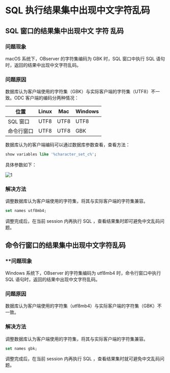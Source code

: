 SQL 执行结果集中出现中文字符乱码 
=======================================

**SQL 窗口的结果集中出现中文** 字符 **乱码**
----------------------------------------------

### **问题现象**

macOS 系统下，OBserver 的字符集编码为 GBK 时，SQL 窗口中执行 SQL 语句时，返回的结果中出现中文字符乱码。

### **问题原因** 

数据库认为客户端使用的字符集（GBK）与实际客户端的字符集（UTF8）不一致。ODC 客户端的编码分两种情况：

| 位置     | Linux | Mac  | Windows |
|--------|-------|------|---------|
| SQL 窗口 | UTF8  | UTF8 | UTF8    |
| 命令行窗口  | UTF8  | UTF8 | GBK     |

数据库认为的客户端编码可以通过数据库参数查看，查看方法：

```sql
show variables like '%character_set_c%';
```

具体参数如下：

![1](https://obbusiness-private.oss-cn-shanghai.aliyuncs.com/doc/img/odc/KB/3.common-troubleshooting/3.sql-execution/7.chinese-character-garbled-error/1.png)

### **解决方法**

调整数据库认为客户端使用的字符集，将其与实际客户端的字符集兼容。

```sql
set names utf8mb4;
```

调整完成后，在当前 session 内再执行 SQL ，查看结果集时即可避免中文乱码问题。

**命令行窗口的结果集中出现中文字符乱码** 
---------------------------------------------

### **问题现象

Windows 系统下，OBserver 的字符集编码为 utf8mb4 时，命令行窗口中执行 SQL 语句时，返回的结果中出现中文字符乱码。

### **问题原因** 

数据库认为客户端使用的字符集（utf8mb4）与实际客户端的字符集（GBK）不一致。

### **解决方法**

调整数据库认为客户端使用的字符集，将其与实际客户端的字符集兼容。

```sql
set names gbk;
```

调整完成后，在当前 session 内再执行 SQL ，查看结果集时就可避免中文乱码问题。
